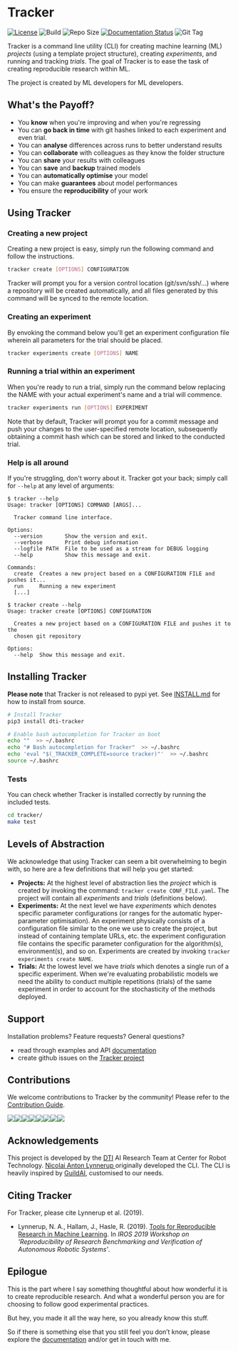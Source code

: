 # Tracker

[![License](https://img.shields.io/badge/License-BSD%203--Clause-blue.svg)](LICENSE)
![Build](https://img.shields.io/travis/dti-research/tracker)
![Repo Size](https://img.shields.io/github/repo-size/dti-research/tracker)
[![Documentation Status](https://readthedocs.org/projects/dti-tracker/badge/?version=latest)](https://dti-tracker.readthedocs.io/en/latest/?badge=latest)
![Git Tag](https://img.shields.io/github/tag-date/dti-research/tracker)

Tracker is a command line utility (CLI) for creating machine learning (ML) *projects* (using a template project structure), creating *experiments*, and running and tracking *trials*. The goal of Tracker is to ease the task of creating reproducible research within ML.

The project is created by ML developers for ML developers.

## What's the Payoff?

- You **know** when you're improving and when you're regressing
- You can **go back in time** with git hashes linked to each experiment and even trial.
- You can **analyse** differences across runs to better understand results
- You can **collaborate** with colleagues as they know the folder structure
- You can **share** your results with colleagues
- You can **save** and **backup** trained models
- You can **automatically optimise** your model 
- You can make **guarantees** about model performances
- You ensure the **reproducibility** of your work

## Using Tracker

### Creating a new project

Creating a new project is easy, simply run the following command and follow the instructions.

```bash
tracker create [OPTIONS] CONFIGURATION
```

Tracker will prompt you for a version control location (git/svn/ssh/...) where a repository will be created automatically, and all files generated by this command will be synced to the remote location. 


### Creating an experiment

By envoking the command below you'll get an experiment configuration file wherein all parameters for the trial should be placed.

```bash
tracker experiments create [OPTIONS] NAME
```

### Running a trial within an experiment

When you're ready to run a trial, simply run the command below replacing the NAME with your actual experiment's name and a trial will commence.

```bash
tracker experiments run [OPTIONS] EXPERIMENT
```

Note that by default, Tracker will prompt you for a commit message and push your changes to the user-specified remote location, subsequently obtaining a commit hash which can be stored and linked to the conducted trial. 

### Help is all around

If you're struggling, don't worry about it. Tracker got your back; simply call for `--help` at any level of arguments:

```
$ tracker --help
Usage: tracker [OPTIONS] COMMAND [ARGS]...

  Tracker command line interface.

Options:
  --version       Show the version and exit.
  --verbose       Print debug information
  --logfile PATH  File to be used as a stream for DEBUG logging
  --help          Show this message and exit.

Commands:
  create  Creates a new project based on a CONFIGURATION FILE and pushes it...
  run     Running a new experiment
  [...]
```

```
$ tracker create --help
Usage: tracker create [OPTIONS] CONFIGURATION

  Creates a new project based on a CONFIGURATION FILE and pushes it to the
  chosen git repository

Options:
  --help  Show this message and exit.

```

## Installing Tracker

**Please note** that Tracker is not released to pypi yet. See [INSTALL.md](./INSTALL.md) for how to install from source.

```bash
# Install Tracker
pip3 install dti-tracker

# Enable bash autocompletion for Tracker on boot
echo ""  >> ~/.bashrc
echo "# Bash autocompletion for Tracker"  >> ~/.bashrc
echo 'eval "$(_TRACKER_COMPLETE=source tracker)"'  >> ~/.bashrc
source ~/.bashrc
```

### Tests

You can check whether Tracker is installed correctly by running the included tests.

```bash
cd tracker/
make test
```

## Levels of Abstraction

We acknowledge that using Tracker can seem a bit overwhelming to begin with, so here are a few definitions that will help you get started:

- **Projects:** At the highest level of abstraction lies the *project* which is created by invoking the command: `tracker create CONF_FILE.yaml`. The project will contain all *experiments* and *trials* (definitions below).
- **Experiments:** At the next level we have *experiments* which denotes specific parameter configurations (or ranges for the automatic hyper-parameter optimisation). An experiment physically consists of a configuration file similar to the one we use to create the project, but instead of containing template URLs, etc. the experiment configuration file contains the specific parameter configuration for the algorithm(s), environment(s), and so on. Experiments are created by invoking `tracker experiments create NAME`.
- **Trials:** At the lowest level we have *trials* which denotes a single run of a specific experiment. When we're evaluating probabilistic models we need the ability to conduct multiple repetitions (trials) of the same experiment in order to account for the stochasticity of the methods deployed.

## Support

Installation problems? Feature requests? General questions?
* read through examples and API <a href="https://dti-tracker.readthedocs.io/en/latest/" target="_blank">documentation</a>
* create github issues on the [Tracker project](https://github.com/dti-research/tracker)

## Contributions

We welcome contributions to Tracker by the community! Please refer to the [Contribution Guide](CONTRIBUTING.md).

[![](https://sourcerer.io/fame/nily-dti/dti-research/tracker/images/0)](https://sourcerer.io/fame/nily-dti/dti-research/tracker/links/0)[![](https://sourcerer.io/fame/nily-dti/dti-research/tracker/images/1)](https://sourcerer.io/fame/nily-dti/dti-research/tracker/links/1)[![](https://sourcerer.io/fame/nily-dti/dti-research/tracker/images/2)](https://sourcerer.io/fame/nily-dti/dti-research/tracker/links/2)[![](https://sourcerer.io/fame/nily-dti/dti-research/tracker/images/3)](https://sourcerer.io/fame/nily-dti/dti-research/tracker/links/3)[![](https://sourcerer.io/fame/nily-dti/dti-research/tracker/images/4)](https://sourcerer.io/fame/nily-dti/dti-research/tracker/links/4)[![](https://sourcerer.io/fame/nily-dti/dti-research/tracker/images/5)](https://sourcerer.io/fame/nily-dti/dti-research/tracker/links/5)[![](https://sourcerer.io/fame/nily-dti/dti-research/tracker/images/6)](https://sourcerer.io/fame/nily-dti/dti-research/tracker/links/6)[![](https://sourcerer.io/fame/nily-dti/dti-research/tracker/images/7)](https://sourcerer.io/fame/nily-dti/dti-research/tracker/links/7)

## Acknowledgements

This project is developed by the [DTI](https://www.dti.dk/) AI Research Team at Center for Robot Technology. [Nicolai Anton Lynnerup
](https://github.com/nily-dti) originally developed the CLI. The CLI is heavily inspired by [GuildAI](https://github.com/guildai/guildai), customised to our needs.

## Citing Tracker

For Tracker, please cite Lynnerup et al. (2019).

* Lynnerup, N. A., Hallam, J., Hasle, R. (2019). [Tools for Reproducible Research in Machine Learning](references/IROS_2019___Tools_for_Reproducible_Research.pdf). In *IROS 2019 Workshop on 'Reproducibility of Research Benchmarking and Verification of Autonomous Robotic Systems'*.

## Epilogue

This is the part where I say something thoughtful about how wonderful it is to create reproducible research. And what a wonderful person you are for choosing to follow good experimental practices.

But hey, you made it all the way here, so you already know this stuff.

So if there is something else that you still feel you don’t know, please explore the [documentation](https://dti-tracker.readthedocs.io/en/latest/) and/or get in touch with me.
